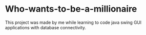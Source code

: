 # Who-wants-to-be-a-millionaire
This project was made by me while learning to code java swing GUI applications with database connectivity.

